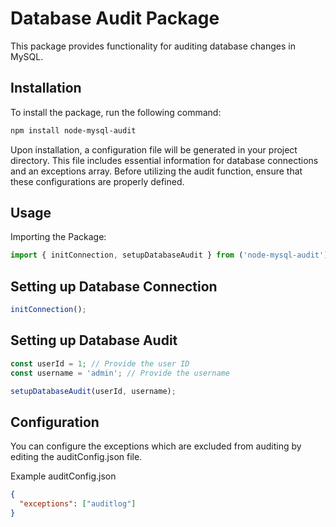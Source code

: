 # Database Audit Package

This package provides functionality for auditing database changes in MySQL.

## Installation

To install the package, run the following command:

```bash
npm install node-mysql-audit
```

Upon installation, a configuration file will be generated in your project directory. This file includes essential information for database connections and an exceptions array. Before utilizing the audit function, ensure that these configurations are properly defined.

## Usage
Importing the Package:

```js
import { initConnection, setupDatabaseAudit } from ('node-mysql-audit'); 
```

## Setting up Database Connection

```js
initConnection();
```

## Setting up Database Audit

```js
const userId = 1; // Provide the user ID
const username = 'admin'; // Provide the username

setupDatabaseAudit(userId, username);
```

## Configuration

You can configure the exceptions which are excluded from auditing by editing the auditConfig.json file.


Example auditConfig.json
```json
{
  "exceptions": ["auditlog"]
}
```
